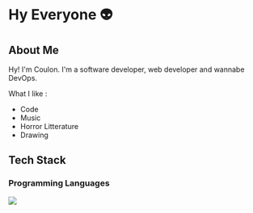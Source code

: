 # Hy Everyone 👽

## About Me

Hy! I'm Coulon. I'm a software developer, web developer and wannabe DevOps. 

What I like : 
  * Code
  * Music
  * Horror Litterature
  * Drawing

## Tech Stack

### Programming Languages

![](https://img.shields.io/badge/Java-ED8B00?style=for-the-badge&logo=java&logoColor=white)
